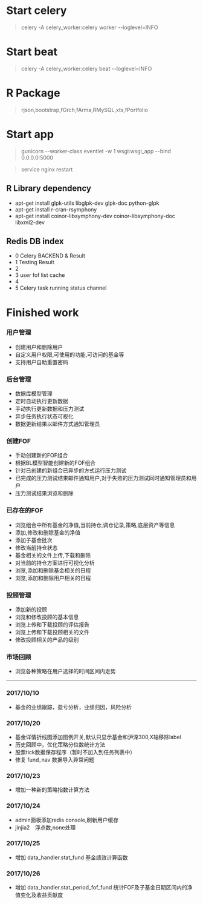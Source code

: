 # Start celery
> celery -A celery_worker:celery  worker --loglevel=INFO 

# Start beat  
> celery -A celery_worker:celery beat --loglevel=INFO 

# R Package
> rjson,bootstrap,fGrch,fArma,RMySQL,xts,fPortfolio

# Start app 
> gunicorn --worker-class eventlet -w 1 wsgi:wsgi_app --bind 0.0.0.0:5000

> service nginx restart

## R Library dependency
* apt-get install glpk-utils libglpk-dev glpk-doc python-glpk 
* apt-get install r-cran-rsymphony
* apt-get install coinor-libsymphony-dev coinor-libsymphony-doc libxml2-dev



## Redis DB index 
* 0 Celery BACKEND & Result 
* 1 Testing Result 
* 2 
* 3 user fof list cache 
* 4  
* 5 Celery task running status channel

# Finished work
### 用户管理
* 创建用户和删除用户
* 自定义用户权限,可使用的功能,可访问的基金等
* 支持用户自助重置密码

### 后台管理
*  数据库模型管理
*  定时自动执行更新数据
*  手动执行更新数据和压力测试
*  异步任务执行状态可视化
*  数据更新结果以邮件方式通知管理员

### 创建FOF
*  手动创建新的FOF组合
*  根据BL模型智能创建新的FOF组合
*  针对已创建的新组合已异步的方式运行压力测试
*  已完成的压力测试结果邮件通知用户,对于失败的压力测试同时通知管理员和用户
*  压力测试结果浏览和删除

### 已存在的FOF
* 浏览组合中所有基金的净值,当前持仓,调仓记录,策略,底层资产等信息
* 添加,修改和删除基金的净值
* 添加子基金批次
* 修改当前持仓状态
* 基金相关的文件上传,下载和删除
* 对当前的持仓方案进行可视化分析
* 浏览,添加和删除基金相关的日程
* 浏览,添加和删除用户相关的日程

### 投顾管理
* 添加新的投顾
* 浏览和修改投顾的基本信息
* 浏览上传和下载投顾的评估报告
* 浏览上传和下载投顾相关的文件
* 修改投顾相关的产品的级别

### 市场回顾
* 浏览各种策略在用户选择的时间区间内走势

----

### 2017/10/10
* 基金的业绩跟踪，盈亏分析，业绩归因，风险分析
### 2017/10/20
* 基金详情折线图添加图例开关,默认只显示基金和沪深300,X轴移除label
* 历史回顾中，优化策略分位数统计方法
* 股票tick数据保存程序（暂时不加入到任务列表中）
* 修复 fund_nav 数据导入异常问题

### 2017/10/23
* 增加一种新的策略指数计算方法

### 2017/10/24
* admin面板添加redis console,刷新用户缓存
* jinjia2　浮点数,none处理

### 2017/10/25
* 增加 data_handler.stat_fund 基金绩效计算函数

### 2017/10/26
* 增加 data_handler.stat_period_fof_fund 统计FOF及子基金日期区间内的净值变化及收益贡献度
